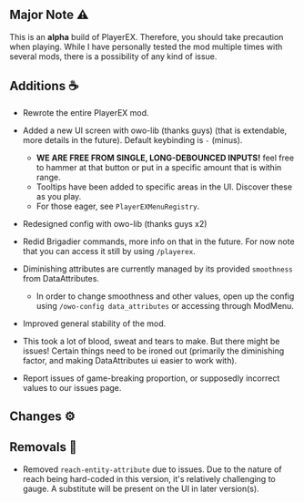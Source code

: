 ## Major Note ⚠️
This is an **alpha** build of PlayerEX.
Therefore, you should take precaution when playing.
While I have personally tested the mod multiple times with several mods,
there is a possibility of any kind of issue.

## Additions ☕
- Rewrote the entire PlayerEX mod.
- Added a new UI screen with owo-lib (thanks guys) (that is extendable, more details in the future). Default keybinding is `-` (minus).
  - **WE ARE FREE FROM SINGLE, LONG-DEBOUNCED INPUTS!** feel free to hammer at that button or put in a specific amount that is within range.
  - Tooltips have been added to specific areas in the UI. Discover these as you play.
  - For those eager, see `PlayerEXMenuRegistry`.
- Redesigned config with owo-lib (thanks guys x2)
- Redid Brigadier commands, more info on that in the future. For now note that you can access it still by using `/playerex`.
- Diminishing attributes are currently managed by its provided `smoothness` from DataAttributes.
  - In order to change smoothness and other values, open up the config using `/owo-config data_attributes` or accessing through ModMenu.

- Improved general stability of the mod.
- This took a lot of blood, sweat and tears to make. But there might be issues! Certain things need to be ironed out (primarily the diminishing factor, and making DataAttributes ui easier to work with).
- Report issues of game-breaking proportion, or supposedly incorrect values to our issues page.

## Changes ⚙️


## Removals 🚫
- Removed `reach-entity-attribute` due to issues. Due to the nature of reach being hard-coded in this version, it's relatively challenging to gauge. A substitute will be present on the UI in later version(s).